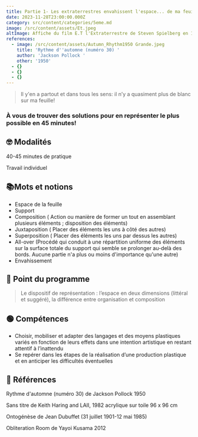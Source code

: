 ```yaml
---
title: Partie 1- Les extraterrestres envahissent l'espace... de ma feuille!
date: 2023-11-28T23:00:00.000Z
category: src/content/categories/5eme.md
image: /src/content/assets/Et.jpeg
altImage: Affiche du film E.T l'Extraterrestre de Steven Spielberg en 1982
references:
  - image: /src/content/assets/Autumn_Rhythm1950 Grande.jpeg
    title: 'Rythme d''automne (numéro 30) '
    author: 'Jackson Pollock '
    other: '1950'
  - {}
  - {}
  - {}
---
```


> Il y'en a partout et dans tous les sens: il n’y a quasiment plus de blanc sur ma feuille! 

### À vous de trouver des solutions pour en représenter le plus possible en 45 minutes!


🤓 Modalités
------------

40-45 minutes de pratique

Travail individuel


## 📚Mots et notions

* Espace de la feuille
* Support
* Composition ( Action ou manière de former un tout en assemblant plusieurs éléments ; disposition des éléments)
* Juxtaposition ( Placer des éléments les uns à côté des autres)
* Superposition ( Placer des éléments les uns par dessus les autres)
* All-over (Procédé qui conduit à une répartition uniforme des éléments sur la surface totale du support qui semble se prolonger au-delà des bords. Aucune partie n'a plus ou moins d'importance qu'une autre)
* Envahissement

## 📖 Point du programme

> Le dispositif de représentation : l’espace en deux dimensions (littéral et suggéré), la différence entre organisation et composition

## 🟢 Compétences 

* Choisir, mobiliser et adapter des langages et des moyens plastiques variés en fonction de leurs effets dans une intention artistique en restant attentif à l’inattendu
* Se repérer dans les étapes de la réalisation d’une production plastique et en anticiper les difficultés éventuelles

## 👀 Références 

Rythme d'automne (numéro 30) de Jackson Pollock 1950

Sans titre de Keith Haring and LAII, 1982 acrylique sur toile  96 x 96 cm

Ontogénèse de Jean Dubuffet (31 juillet 1901-12 mai 1985)

Obliteration Room de Yayoi Kusama 2012
